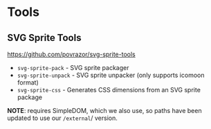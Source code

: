 # Tools

## SVG Sprite Tools
https://github.com/povrazor/svg-sprite-tools
* `svg-sprite-pack` - SVG sprite packager
* `svg-sprite-unpack` - SVG sprite unpacker (only supports icomoon format)
* `svg-sprite-css` - Generates CSS dimensions from an SVG sprite package

**NOTE**: requires SimpleDOM, which we also use, so paths have been updated to use our `/external`/ version.
